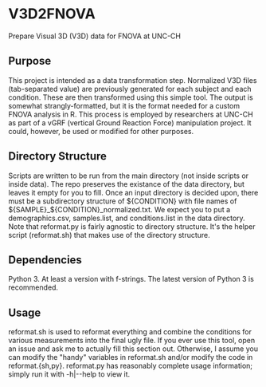 # V3D2FNOVA
Prepare Visual 3D (V3D) data for FNOVA at UNC-CH

## Purpose
This project is intended as a data transformation step. Normalized V3D files (tab-separated value) are previously generated for each subject and each condition. These are then transformed using this simple tool. The output is somewhat strangly-formatted, but it is the format needed for a custom FNOVA analysis in R. This process is employed by researchers at UNC-CH as part of a vGRF (vertical Ground Reaction Force) manipulation project. It could, however, be used or modified for other purposes.

## Directory Structure
Scripts are written to be run from the main directory (not inside scripts or inside data). The repo preserves the existance of the data directory, but leaves it empty for you to fill. Once an input directory is decided upon, there must be a subdirectory structure of ${CONDITION} with file names of ${SAMPLE}_${CONDITION}_normalized.txt. We expect you to put a demographics.csv, samples.list, and conditions.list in the data directory. Note that reformat.py is fairly agnostic to directory structure. It's the helper script (reformat.sh) that makes use of the directory structure.

## Dependencies
Python 3. At least a version with f-strings. The latest version of Python 3 is recommended.

## Usage
reformat.sh is used to reformat everything and combine the conditions for various measurements into the final ugly file.
If you ever use this tool, open an issue and ask me to actually fill this section out. Otherwise, I assume you can modify the "handy" variables in reformat.sh and/or modify the code in reformat.{sh,py}. reformat.py has reasonably complete usage information; simply run it with -h|--help to view it.

